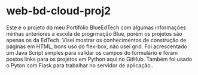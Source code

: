# web-bd-cloud-proj2
Este é o projeto do meu Portifólio BlueEdTech com algumas informações minhas anteriores a escola de progrmação Blue, porém os projetos são apenas os da EdTech.
Visei mostrar os conhecimentos de construção de páginas em HTML, bons uso do flex-box, não usei grid. Foi acrescentado um Java Script simples para validar os campos do formulário e foram postos links para os projetos em Python aqui no GitHub. Também foi usado o Pyton com Flask para trabalhar no servidor de aplicação..
